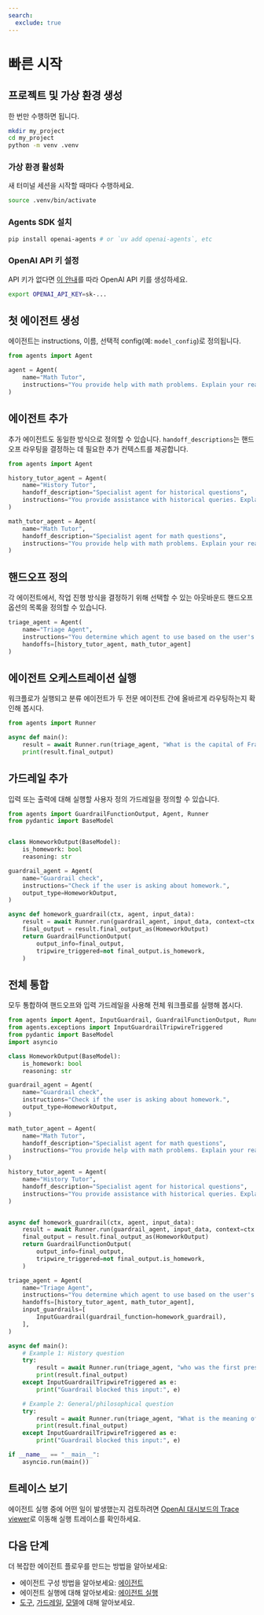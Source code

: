 ```yaml
---
search:
  exclude: true
---
```

# 빠른 시작

## 프로젝트 및 가상 환경 생성

한 번만 수행하면 됩니다.

```bash
mkdir my_project
cd my_project
python -m venv .venv
```

### 가상 환경 활성화

새 터미널 세션을 시작할 때마다 수행하세요.

```bash
source .venv/bin/activate
```

### Agents SDK 설치

```bash
pip install openai-agents # or `uv add openai-agents`, etc
```

### OpenAI API 키 설정

API 키가 없다면 [이 안내](https://platform.openai.com/docs/quickstart#create-and-export-an-api-key)를 따라 OpenAI API 키를 생성하세요.

```bash
export OPENAI_API_KEY=sk-...
```

## 첫 에이전트 생성

에이전트는 instructions, 이름, 선택적 config(예: `model_config`)로 정의됩니다.

```python
from agents import Agent

agent = Agent(
    name="Math Tutor",
    instructions="You provide help with math problems. Explain your reasoning at each step and include examples",
)
```

## 에이전트 추가

추가 에이전트도 동일한 방식으로 정의할 수 있습니다. `handoff_descriptions`는 핸드오프 라우팅을 결정하는 데 필요한 추가 컨텍스트를 제공합니다.

```python
from agents import Agent

history_tutor_agent = Agent(
    name="History Tutor",
    handoff_description="Specialist agent for historical questions",
    instructions="You provide assistance with historical queries. Explain important events and context clearly.",
)

math_tutor_agent = Agent(
    name="Math Tutor",
    handoff_description="Specialist agent for math questions",
    instructions="You provide help with math problems. Explain your reasoning at each step and include examples",
)
```

## 핸드오프 정의

각 에이전트에서, 작업 진행 방식을 결정하기 위해 선택할 수 있는 아웃바운드 핸드오프 옵션의 목록을 정의할 수 있습니다.

```python
triage_agent = Agent(
    name="Triage Agent",
    instructions="You determine which agent to use based on the user's homework question",
    handoffs=[history_tutor_agent, math_tutor_agent]
)
```

## 에이전트 오케스트레이션 실행

워크플로가 실행되고 분류 에이전트가 두 전문 에이전트 간에 올바르게 라우팅하는지 확인해 봅시다.

```python
from agents import Runner

async def main():
    result = await Runner.run(triage_agent, "What is the capital of France?")
    print(result.final_output)
```

## 가드레일 추가

입력 또는 출력에 대해 실행할 사용자 정의 가드레일을 정의할 수 있습니다.

```python
from agents import GuardrailFunctionOutput, Agent, Runner
from pydantic import BaseModel


class HomeworkOutput(BaseModel):
    is_homework: bool
    reasoning: str

guardrail_agent = Agent(
    name="Guardrail check",
    instructions="Check if the user is asking about homework.",
    output_type=HomeworkOutput,
)

async def homework_guardrail(ctx, agent, input_data):
    result = await Runner.run(guardrail_agent, input_data, context=ctx.context)
    final_output = result.final_output_as(HomeworkOutput)
    return GuardrailFunctionOutput(
        output_info=final_output,
        tripwire_triggered=not final_output.is_homework,
    )
```

## 전체 통합

모두 통합하여 핸드오프와 입력 가드레일을 사용해 전체 워크플로를 실행해 봅시다.

```python
from agents import Agent, InputGuardrail, GuardrailFunctionOutput, Runner
from agents.exceptions import InputGuardrailTripwireTriggered
from pydantic import BaseModel
import asyncio

class HomeworkOutput(BaseModel):
    is_homework: bool
    reasoning: str

guardrail_agent = Agent(
    name="Guardrail check",
    instructions="Check if the user is asking about homework.",
    output_type=HomeworkOutput,
)

math_tutor_agent = Agent(
    name="Math Tutor",
    handoff_description="Specialist agent for math questions",
    instructions="You provide help with math problems. Explain your reasoning at each step and include examples",
)

history_tutor_agent = Agent(
    name="History Tutor",
    handoff_description="Specialist agent for historical questions",
    instructions="You provide assistance with historical queries. Explain important events and context clearly.",
)


async def homework_guardrail(ctx, agent, input_data):
    result = await Runner.run(guardrail_agent, input_data, context=ctx.context)
    final_output = result.final_output_as(HomeworkOutput)
    return GuardrailFunctionOutput(
        output_info=final_output,
        tripwire_triggered=not final_output.is_homework,
    )

triage_agent = Agent(
    name="Triage Agent",
    instructions="You determine which agent to use based on the user's homework question",
    handoffs=[history_tutor_agent, math_tutor_agent],
    input_guardrails=[
        InputGuardrail(guardrail_function=homework_guardrail),
    ],
)

async def main():
    # Example 1: History question
    try:
        result = await Runner.run(triage_agent, "who was the first president of the united states?")
        print(result.final_output)
    except InputGuardrailTripwireTriggered as e:
        print("Guardrail blocked this input:", e)

    # Example 2: General/philosophical question
    try:
        result = await Runner.run(triage_agent, "What is the meaning of life?")
        print(result.final_output)
    except InputGuardrailTripwireTriggered as e:
        print("Guardrail blocked this input:", e)

if __name__ == "__main__":
    asyncio.run(main())
```

## 트레이스 보기

에이전트 실행 중에 어떤 일이 발생했는지 검토하려면 [OpenAI 대시보드의 Trace viewer](https://platform.openai.com/traces)로 이동해 실행 트레이스를 확인하세요.

## 다음 단계

더 복잡한 에이전트 플로우를 만드는 방법을 알아보세요:

- 에이전트 구성 방법을 알아보세요: [에이전트](agents.md)
- 에이전트 실행에 대해 알아보세요: [에이전트 실행](running_agents.md)
- [도구](tools.md), [가드레일](guardrails.md), [모델](models/index.md)에 대해 알아보세요.